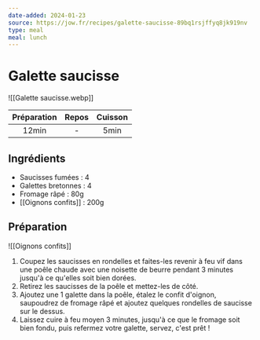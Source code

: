 ```yaml
---
date-added: 2024-01-23
source: https://jow.fr/recipes/galette-saucisse-89bq1rsjffyq8jk919nv
type: meal
meal: lunch
---
```


# Galette saucisse

![[Galette saucisse.webp]]

| Préparation | Repos | Cuisson |
|:-----------:|:-----:|:-------:|
|    12min    |   -   |  5min   |

## Ingrédients

- Saucisses fumées : 4
- Galettes bretonnes : 4
- Fromage râpé : 80g
- [[Oignons confits]] : 200g

## Préparation

![[Oignons confits]]

1. Coupez les saucisses en rondelles et faites-les revenir à feu vif dans une poêle chaude avec une noisette de beurre pendant 3 minutes jusqu'à ce qu'elles soit bien dorées.
2. Retirez les saucisses de la poêle et mettez-les de côté.
3. Ajoutez une 1 galette dans la poêle, étalez le confit d'oignon, saupoudrez de fromage râpé et ajoutez quelques rondelles de saucisse sur le dessus.
4. Laissez cuire à feu moyen 3 minutes, jusqu'à ce que le fromage soit bien fondu, puis refermez votre galette, servez, c'est prêt !
